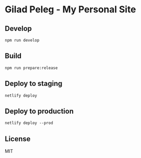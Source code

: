 # Gilad Peleg - My Personal Site

## Develop

`npm run develop`

## Build

`npm run prepare:release`

## Deploy to staging

`netlify deploy`

## Deploy to production

`netlify deploy --prod`

## License

MIT
